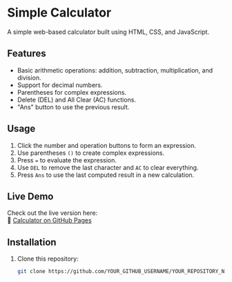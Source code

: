 # Simple Calculator

A simple web-based calculator built using HTML, CSS, and JavaScript.

## Features
- Basic arithmetic operations: addition, subtraction, multiplication, and division.
- Support for decimal numbers.
- Parentheses for complex expressions.
- Delete (DEL) and All Clear (AC) functions.
- "Ans" button to use the previous result.

## Usage
1. Click the number and operation buttons to form an expression.
2. Use parentheses `()` to create complex expressions.
3. Press `=` to evaluate the expression.
4. Use `DEL` to remove the last character and `AC` to clear everything.
5. Press `Ans` to use the last computed result in a new calculation.

## Live Demo
Check out the live version here:  
🔗 [Calculator on GitHub Pages](https://ShivanshKansal19.github.io/Calculator/)

## Installation
1. Clone this repository:
   ```sh
   git clone https://github.com/YOUR_GITHUB_USERNAME/YOUR_REPOSITORY_NAME.git
